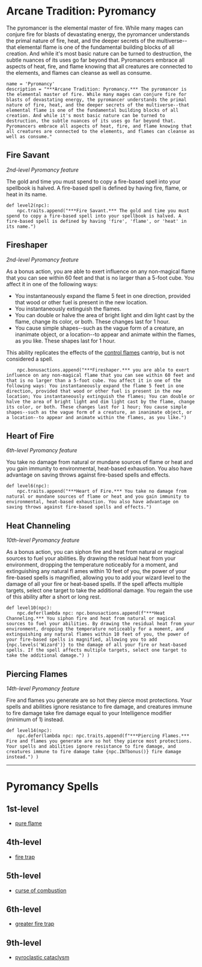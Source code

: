 # Arcane Tradition: Pyromancy
The pyromancer is the elemental master of fire. While many mages can conjure fire for blasts of devastating energy, the pyromancer understands the primal nature of fire, heat, and the deeper secrets of the multiverse--that elemental flame is one of the fundamental building blocks of all creation. And while it's most basic nature can be turned to destruction, the subtle nuances of its uses go far beyond that. Pyromancers embrace all aspects of heat, fire, and flame knowing that all creatures are connected to the elements, and flames can cleanse as well as consume.

```
name = 'Pyromancy'
description = "***Arcane Tradition: Pyromancy.*** The pyromancer is the elemental master of fire. While many mages can conjure fire for blasts of devastating energy, the pyromancer understands the primal nature of fire, heat, and the deeper secrets of the multiverse--that elemental flame is one of the fundamental building blocks of all creation. And while it's most basic nature can be turned to destruction, the subtle nuances of its uses go far beyond that. Pyromancers embrace all aspects of heat, fire, and flame knowing that all creatures are connected to the elements, and flames can cleanse as well as consume."
```

## Fire Savant
*2nd-level Pyromancy feature*

The gold and time you must spend to copy a fire-based spell into your spellbook is halved. A fire-based spell is defined by having fire, flame, or heat in its name.

```
def level2(npc):
    npc.traits.append("***Fire Savant.*** The gold and time you must spend to copy a fire-based spell into your spellbook is halved. A fire-based spell is defined by having 'fire', 'flame', or 'heat' in its name.")
```

## Fireshaper
*2nd-level Pyromancy feature*

As a bonus action, you are able to exert influence on any non-magical flame that you can see within 60 feet and that is no larger than a 5-foot cube. You affect it in one of the following ways:
* You instantaneously expand the flame 5 feet in one direction, provided that wood or other fuel is present in the new location.
* You instantaneously extinguish the flames. 
* You can double or halve the area of bright light and dim light cast by the flame, change its color, or both. These changes last for 1 hour.
* You cause simple shapes--such as the vague form of a creature, an inanimate object, or a location--to appear and animate within the flames, as you like. These shapes last for 1 hour.

This ability replicates the effects of the [control flames](../../Magic/Spells/control-flames.md) cantrip, but is not considered a spell.

```
    npc.bonusactions.append("***Fireshaper.*** you are able to exert influence on any non-magical flame that you can see within 60 feet and that is no larger than a 5-foot cube. You affect it in one of the following ways: You instantaneously expand the flame 5 feet in one direction, provided that wood or other fuel is present in the new location; You instantaneously extinguish the flames; You can double or halve the area of bright light and dim light cast by the flame, change its color, or both. These changes last for 1 hour; You cause simple shapes--such as the vague form of a creature, an inanimate object, or a location--to appear and animate within the flames, as you like.")
```

## Heart of Fire
*6th-level Pyromancy feature*

You take no damage from natural or mundane sources of flame or heat and you gain immunity to environmental, heat-based exhaustion. You also have advantage on saving throws against fire-based spells and effects.

```
def level6(npc):
    npc.traits.append("***Heart of Fire.*** You take no damage from natural or mundane sources of flame or heat and you gain immunity to environmental, heat-based exhaustion. You also have advantage on saving throws against fire-based spells and effects.")
```

## Heat Channeling
*10th-level Pyromancy feature*

As a bonus action, you can siphon fire and heat from natural or magical sources to fuel your abilities. By drawing the residual heat from your environment, dropping the temperature noticeably for a moment, and extinguishing any natural fl ames within 10 feet of you, the power of your fire-based spells is magnified, allowing you to add your wizard level to the damage of all your fire or heat-based spells. If the spell affects multiple targets, select one target to take the additional damage. You regain the use of this ability after a short or long rest.

```
def level10(npc):
    npc.defer(lambda npc: npc.bonusactions.append(f"***Heat Channeling.*** You siphon fire and heat from natural or magical sources to fuel your abilities. By drawing the residual heat from your environment, dropping the temperature noticeably for a moment, and extinguishing any natural flames within 10 feet of you, the power of your fire-based spells is magnified, allowing you to add {npc.levels('Wizard')} to the damage of all your fire or heat-based spells. If the spell affects multiple targets, select one target to take the additional damage.") )
```

## Piercing Flames
*14th-level Pyromancy feature*

Fire and flames you generate are so hot they pierce most protections. Your spells and abilities ignore resistance to fire damage, and creatures immune to fire damage take fire damage equal to your Intelligence modifier (minimum of 1) instead.

```
def level14(npc):
    npc.defer(lambda npc: npc.traits.append(f"***Piercing Flames.*** Fire and flames you generate are so hot they pierce most protections. Your spells and abilities ignore resistance to fire damage, and creatures immune to fire damage take {npc.INTbonus()} fire damage instead.") )
```

---

# Pyromancy Spells

## 1st-level
* [pure flame](../../Magic/Spells/pure-flame.md)

## 4th-level
* [fire trap](../../Magic/Spells/fire-trap.md)

## 5th-level
* [curse of combustion](../../Magic/Spells/curse-of-combustion.md)

## 6th-level
* [greater fire trap](../../Magic/Spells/greater-fire-trap.md)

## 9th-level
* [pyroclastic cataclysm](../../Magic/Spells/pyroclastic-cataclysm.md)

